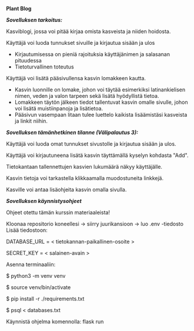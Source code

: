 **Plant Blog**

***Sovelluksen tarkoitus:***

Kasviblogi, jossa voi pitää kirjaa omista kasveista ja niiden hoidosta.

Käyttäjä voi luoda tunnukset sivuille ja kirjautua sisään ja ulos
- Kirjautumisessa on pieniä rajoituksia käyttäjänimen ja salasanan pituudessa
- Tietoturvallinen toteutus

Käyttäjä voi lisätä pääsivullensa kasvin lomakkeen kautta.
- Kasvin luonnille on lomake, johon voi täytää esimerkiksi latinankielisen nimen, veden ja valon tarpeen sekä lisätä hyödyllistä tietoa. 
- Lomakkeen täytön jälkeen tiedot tallentuvat kasvin omalle sivulle, johon voi lisätä muistiinpanoja ja lisätietoa.
- Pääsivun vasempaan litaan tulee luettelo kaikista lisäämistäsi kasveista ja linkit niihin. 


***Sovelluksen tämänhetkinen tilanne (Välipalautus 3):***

Käyttäjä voi luoda omat tunnukset sivustolle ja kirjautua sisään ja ulos.

Käyttäjä voi kirjautuneena lisätä kasvin täyttämällä kyselyn kohdasta "Add".

Tietokantaan tallennettujen kasvien lukumäärä näkyy käyttäjälle. 

Kasvin tietoja voi tarkastella klikkaamalla muodostuneita linkkejä.

Kasville voi antaa lisäohjeita kasvin omalla sivulla. 

***Sovelluksen käynnistysohjeet***

Ohjeet otettu tämän kurssin materiaaleista!

Kloonaa repositorio koneellesi -> siirry juurikansioon -> luo .env -tiedosto
Lisää tiedostoon:

DATABASE_URL = < tietokannan-paikallinen-osoite >

SECRET_KEY = < salainen-avain >

Asenna terminaaliin:

$ python3 -m venv venv

$ source venv/bin/activate

$ pip install -r ./requirements.txt

$ psql < databases.txt

Käynnistä ohjelma komennolla: flask run
 
